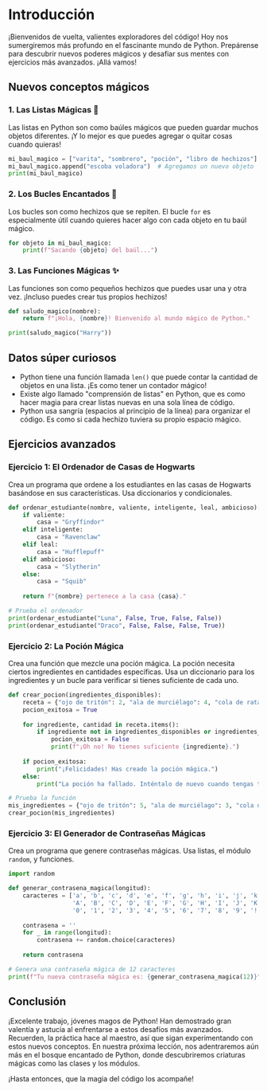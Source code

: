 
# Introducción

¡Bienvenidos de vuelta, valientes exploradores del código! Hoy nos sumergiremos más profundo en el fascinante mundo de Python. Prepárense para descubrir nuevos poderes mágicos y desafiar sus mentes con ejercicios más avanzados. ¡Allá vamos!

## Nuevos conceptos mágicos

### 1. Las Listas Mágicas 📜

Las listas en Python son como baúles mágicos que pueden guardar muchos objetos diferentes. ¡Y lo mejor es que puedes agregar o quitar cosas cuando quieras!

```python
mi_baul_magico = ["varita", "sombrero", "poción", "libro de hechizos"]
mi_baul_magico.append("escoba voladora")  # Agregamos un nuevo objeto
print(mi_baul_magico)
```

### 2. Los Bucles Encantados 🔄

Los bucles son como hechizos que se repiten. El bucle `for` es especialmente útil cuando quieres hacer algo con cada objeto en tu baúl mágico.

```python
for objeto in mi_baul_magico:
    print(f"Sacando {objeto} del baúl...")
```

### 3. Las Funciones Mágicas ✨

Las funciones son como pequeños hechizos que puedes usar una y otra vez. ¡Incluso puedes crear tus propios hechizos!

```python
def saludo_magico(nombre):
    return f"¡Hola, {nombre}! Bienvenido al mundo mágico de Python."

print(saludo_magico("Harry"))
```

## Datos súper curiosos

* Python tiene una función llamada `len()` que puede contar la cantidad de objetos en una lista. ¡Es como tener un contador mágico!
* Existe algo llamado "comprensión de listas" en Python, que es como hacer magia para crear listas nuevas en una sola línea de código.
* Python usa sangría (espacios al principio de la línea) para organizar el código. Es como si cada hechizo tuviera su propio espacio mágico.

## Ejercicios avanzados

### Ejercicio 1: El Ordenador de Casas de Hogwarts

Crea un programa que ordene a los estudiantes en las casas de Hogwarts basándose en sus características. Usa diccionarios y condicionales.

```python
def ordenar_estudiante(nombre, valiente, inteligente, leal, ambicioso):
    if valiente:
        casa = "Gryffindor"
    elif inteligente:
        casa = "Ravenclaw"
    elif leal:
        casa = "Hufflepuff"
    elif ambicioso:
        casa = "Slytherin"
    else:
        casa = "Squib"
    
    return f"{nombre} pertenece a la casa {casa}."

# Prueba el ordenador
print(ordenar_estudiante("Luna", False, True, False, False))
print(ordenar_estudiante("Draco", False, False, False, True))
```

### Ejercicio 2: La Poción Mágica

Crea una función que mezcle una poción mágica. La poción necesita ciertos ingredientes en cantidades específicas. Usa un diccionario para los ingredientes y un bucle para verificar si tienes suficiente de cada uno.

```python
def crear_pocion(ingredientes_disponibles):
    receta = {"ojo de tritón": 2, "ala de murciélago": 4, "cola de rata": 1, "pata de araña": 3}
    pocion_exitosa = True
    
    for ingrediente, cantidad in receta.items():
        if ingrediente not in ingredientes_disponibles or ingredientes_disponibles[ingrediente] < cantidad:
            pocion_exitosa = False
            print(f"¡Oh no! No tienes suficiente {ingrediente}.")
    
    if pocion_exitosa:
        print("¡Felicidades! Has creado la poción mágica.")
    else:
        print("La poción ha fallado. Inténtalo de nuevo cuando tengas todos los ingredientes.")

# Prueba la función
mis_ingredientes = {"ojo de tritón": 5, "ala de murciélago": 3, "cola de rata": 2, "pata de araña": 4}
crear_pocion(mis_ingredientes)
```

### Ejercicio 3: El Generador de Contraseñas Mágicas

Crea un programa que genere contraseñas mágicas. Usa listas, el módulo `random`, y funciones.

```python
import random

def generar_contrasena_magica(longitud):
    caracteres = ['a', 'b', 'c', 'd', 'e', 'f', 'g', 'h', 'i', 'j', 'k', 'l', 'm', 'n', 'o', 'p', 'q', 'r', 's', 't', 'u', 'v', 'w', 'x', 'y', 'z',
                  'A', 'B', 'C', 'D', 'E', 'F', 'G', 'H', 'I', 'J', 'K', 'L', 'M', 'N', 'O', 'P', 'Q', 'R', 'S', 'T', 'U', 'V', 'W', 'X', 'Y', 'Z',
                  '0', '1', '2', '3', '4', '5', '6', '7', '8', '9', '!', '@', '#', '$', '%', '^', '&', '*']
    
    contrasena = ''
    for _ in range(longitud):
        contrasena += random.choice(caracteres)
    
    return contrasena

# Genera una contraseña mágica de 12 caracteres
print(f"Tu nueva contraseña mágica es: {generar_contrasena_magica(12)}")
```

## Conclusión

¡Excelente trabajo, jóvenes magos de Python! Han demostrado gran valentía y astucia al enfrentarse a estos desafíos más avanzados. Recuerden, la práctica hace al maestro, así que sigan experimentando con estos nuevos conceptos. En nuestra próxima lección, nos adentraremos aún más en el bosque encantado de Python, donde descubriremos criaturas mágicas como las clases y los módulos.

 ¡Hasta entonces, que la magia del código los acompañe!
